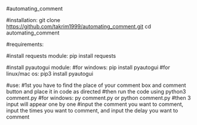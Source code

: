 #automating_comment

#installation:
git clone https://github.com/takrim1999/automating_comment.git
cd automating_comment


#requirements:

#install requests module:
pip install requests

#install pyautogui module:
#for windows:
pip install pyautogui
#for linux/mac os:
pip3 install pyautogui

#use:
#1st you have to find the place of your comment box and comment button and place it in code as directed
#then run the code using 
python3 comment.py
#for windows:
py comment.py or python comment.py
#then 3 input will appear one by one
#input the comment you want to comment, input the times you want to comment, and input the delay you want to comment
